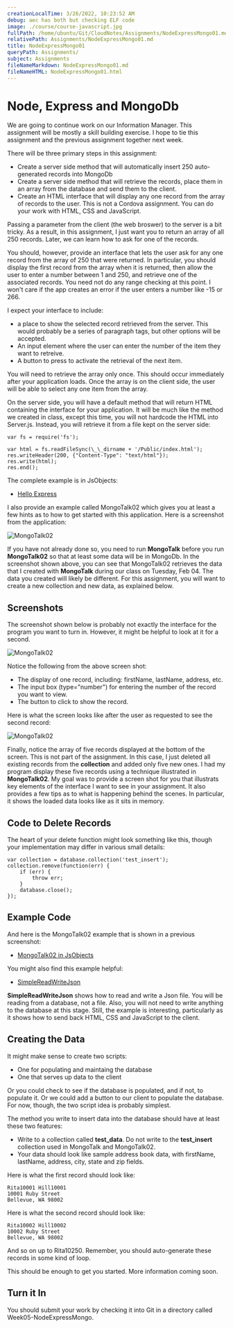 ```yaml
---
creationLocalTime: 3/26/2022, 10:23:52 AM
debug: aec has both but checking ELF code
image: ./course/course-javascript.jpg
fullPath: /home/ubuntu/Git/CloudNotes/Assignments/NodeExpressMongo01.md
relativePath: Assignments/NodeExpressMongo01.md
title: NodeExpressMongo01
queryPath: Assignments/
subject: Assignments
fileNameMarkdown: NodeExpressMongo01.md
fileNameHTML: NodeExpressMongo01.html
---
```



<!-- toc -->
<!-- tocstop -->

Node, Express and MongoDb
================

We are going to continue work on our Information Manager. This
assignment will be mostly a skill building exercise. I hope to tie
this assignment and the previous assignment together next week.

There will be three primary steps in this assignment:

- Create a server side method that will automatically insert 250
auto-generated records into MongoDb
- Create a server side method that will retrieve the records, place
them in an array  from the
database and send them to the client.
- Create an HTML interface that will display any one record from the
array of records to the user. This is not a Cordova assignment. You can
do your work with HTML, CSS and JavaScript.


Passing a parameter from the client (the web broswer) to the server
is a bit tricky. As a result, in this assignment, I just want you to
return an array of all 250 records. Later, we can learn how to ask
for one of the records.

You should, however, provide an interface that lets the user ask for
any one record from the array of 250 that were returned. In particular,
you should display the first record from the array when it is returned,
then allow the user to enter a number between 1 and 250, and retrieve
one of the associated records. You need not do any range checking at
this point. I won't care if the app creates an error if the user enters
a number like -15 or 266.

I expect your interface to include:

- a place to show the selected record retrieved from the server. This
would probably be a series of paragraph tags, but other options will
be accepted.
- An input element where the user can enter the number of the item they
want to retreive.
- A button to press to activate the retrieval of the next item.

You will need to retrieve the array only once. This should occur
immediately after your application loads. Once the array is on the
client side, the user will be able to select any one item from the
array.

On the server side, you will have a default method that will return
HTML containing the interface for your application. It will be much
like the method we created in class, except this time, you will not
hardcode the HTML into Server.js. Instead, you will retrieve it from
a file kept on the server side:


	var fs = require('fs');

	var html = fs.readFileSync(\_\_dirname + '/Public/index.html');
	res.writeHeader(200, {"Content-Type": "text/html"});   
	res.write(html);
	res.end();

The complete example is in JsObjects:

- [Hello Express](https://github.com/charliecalvert/JsObjects/tree/master/JavaScript/NodeCode/HelloExpress)

I also provide an example called MongoTalk02 which gives you at least
a few hints as to how to get started with this application. Here is a
screenshot from the application:

![MongoTalk02](https://s3.amazonaws.com/s3bucket01.elvenware.com/dev-images/cloud/NodeExpressMongo01.png)

If you have not already done so, you need to run **MongoTalk**
before you run **MongoTalk02** so that at least some data will be in
MongoDb. In the screenshot shown above, you can see that MongoTalk02
retrieves the data that I created with **MongoTalk** during our class on
Tuesday, Feb 04. The data you created will likely be different.  For
this assignment, you will want to create a new collection and new
data, as explained below.

Screenshots
-----------

The screenshot shown below is probably not exactly the interface for
the program you want to turn in. However, it might be helpful to look
at it for a second.

![MongoTalk02](https://s3.amazonaws.com/s3bucket01.elvenware.com/dev-images/cloud/NodeExpressMongo02.png)

Notice the following from the above screen shot:

- The display of one record, including: firstName, lastName, address, etc.
- The input box (type="number") for entering the number of the record you want to view.
- The button to click to show the record.

Here is what the screen looks like after the user as requested to see the
second record:

![MongoTalk02](https://s3.amazonaws.com/s3bucket01.elvenware.com/dev-images/cloud/NodeExpressMongo03.png)

Finally, notice the array of five records displayed at the bottom of
the screen. This is not part of the assignment. In this case, I just
deleted all existing records from the **collection** and added only
five new ones. I had my program display these five records using a
technique illustrated in **MongoTalk02**. My goal was to provide a
screen shot for you that illustrats key elements of the interface I
want to see in your assignment. It also provides a few tips as to
what is happening behind the scenes. In particular, it shows the
loaded data looks like as it sits in memory.

Code to Delete Records
----------------------

The heart of your delete function might look something like this, though
your implementation may differ in various small details:

	var collection = database.collection('test_insert');
	collection.remove(function(err) {
		if (err) {
			throw err;
		}
		database.close();
	});


Example Code
------------

And here is the MongoTalk02 example that is shown in a previous screenshot:

- [MongoTalk02 in JsObjects](https://github.com/charliecalvert/JsObjects/tree/master/Data/MongoTalk02)

You might also find this example helpful:

- [SimpleReadWriteJson](https://github.com/charliecalvert/JsObjects/blob/master/JavaScript/NodeCode/SimpleReadWriteJson/server.js)

**SimpleReadWriteJson** shows how to read and write a Json file. You will be
reading from a database, not a file. Also, you will not need to write
anything to the database at this stage. Still, the example is interesting,
particularly as it shows how to send back HTML, CSS and JavaScript to
the client.

Creating the Data
-----------------

It might make sense to create two scripts:

- One for populating and maintaing the database
- One that serves up data to the client

Or you could check to see if the database is populated, and if not,
to populate it. Or we could add a button to our client to populate
the database. For now, though, the two script idea is probably
simplest.

The method you write to insert data into the database should have
at least these two features:

- Write to a collection called **test_data**. Do not write to the **test_insert**
collection used in MongoTalk and MongoTalk02.
- Your data should look like sample address book data, with firstName,
lastName, address, city, state and zip fields.

Here is what the first record should look like:

	Rita10001 Hill10001
	10001 Ruby Street
	Bellevue, WA 98002

Here is what the second record should look like:

	Rita10002 Hill10002
	10002 Ruby Street
	Bellevue, WA 98002

And so on up to Rita10250. Remember, you should auto-generate these
records in some kind of loop.

This should be enough to get you started. More information coming
soon.

Turn it In
----------

You should submit your work by checking it into Git in a directory
called Week05-NodeExpressMongo.
